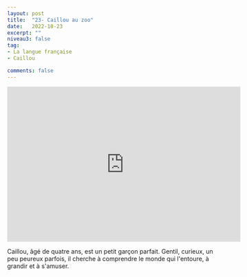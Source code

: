 ```yaml
---
layout: post
title:  "23- Caillou au zoo"
date:   2022-10-23
excerpt: ""
niveau3: false
tag:
- La langue française
- Caillou

comments: false
---
```

<center>
<img style="display: none;" src="/assets/img/thumbnails/caillou-23.jpg" alt="" width="1" height="1">
<iframe width="542px" height="361px" src="https://www.youtube.com/embed/_Fv2Njxo4Ms?rel=0&controls=1&showinfo=0&modestbranding=1&enablejsapi=1" allowfullscreen frameborder="0" ></iframe></center>

Caillou, âgé de quatre ans, est un petit garçon parfait. Gentil, curieux, un peu peureux parfois, il cherche à comprendre le monde qui l'entoure, à grandir et à s'amuser.
